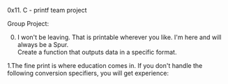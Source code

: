 0x11. C - printf team project

Group Project:                                                                      
                                                                                    
0. I won't be leaving. That is printable wherever you like. I'm here and will always be a Spur.                                                                    
Create a function that outputs data in a specific format.
                        
                                                                                    
                                                                                    
1.The fine print is where education comes in. If you don't handle the following conversion specifiers, you will get experience:
